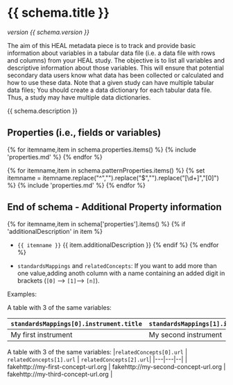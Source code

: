 # {{ schema.title }} 

_version {{ schema.version }}_

<!-- Below annotation is specific for folks filling out the csv template
and so is put here rather than in the actual schema annotations.
The wording comes from a prior manual edit of the HEAL DSC data 
packaging guidance version.
 -->

The aim of this HEAL metadata piece is to track and provide basic information about variables in a tabular data file (i.e. a data file with rows and columns) from your HEAL study. The objective is to list all variables and descriptive information about those variables. This will ensure that potential secondary data users know what data has been collected or calculated and how to use these data. Note that a given study can have multiple tabular data files; You should create a data dictionary for each tabular data file. Thus, a study may have multiple data dictionaries.

{{ schema.description }}

## Properties (i.e., fields or variables)

{% for itemname,item in schema.properties.items() %}
    {% include 'properties.md' %}
{% endfor %}

{% for itemname,item in schema.patternProperties.items() %}
    {% set itemname = itemname.replace("^","").replace("$","").replace("\[\d+\]","[0]") %}
    {% include 'properties.md' %}
{% endfor %}

## End of schema - Additional Property information 

{% for itemname,item in schema['properties'].items() %}
{% if 'additionalDescription' in item %}
- `{{ itemname }}` {{ item.additionalDescription }}
{% endif %}
{% endfor %}

- `standardsMappings` and `relatedConcepts`: If you want to add more than one value,adding anoth column with a name containing an added digit in brackets (`[0]` --> `[1]`--> `[n]`). 

Examples:

A table with 3 of the same variables:

|`standardsMappings[0].instrument.title` | `standardsMappings[1].instrument.title`|
| -- | -- | 
| My first instrument | My second instrument |

A table with 3 of the same variables:
|`relatedConcepts[0].url` | `relatedConcepts[1].url` | `relatedConcepts[2].url`|
|---|---|--|
| fakehttp://my-first-concept-url.org | fakehttp://my-second-concept-url.org | fakehttp://my-third-concept-url.org |

